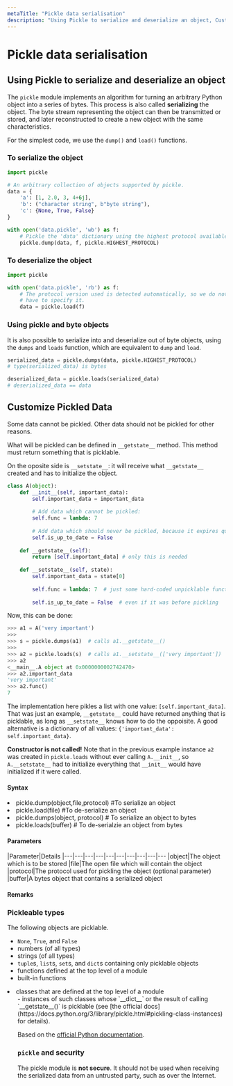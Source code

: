 ```yaml
---
metaTitle: "Pickle data serialisation"
description: "Using Pickle to serialize and deserialize an object, Customize Pickled Data"
---
```


# Pickle data serialisation



## Using Pickle to serialize and deserialize an object


The `pickle` module implements an algorithm for turning an arbitrary Python object into a series of bytes. This process is also called **serializing** the object. The byte stream representing the object can then be transmitted or stored, and later reconstructed to create a new object with the same characteristics.

For the simplest code, we use the `dump()` and `load()` functions.

### To serialize the object

```py
import pickle

# An arbitrary collection of objects supported by pickle.
data = {
    'a': [1, 2.0, 3, 4+6j],
    'b': ("character string", b"byte string"),
    'c': {None, True, False}
}

with open('data.pickle', 'wb') as f:
    # Pickle the 'data' dictionary using the highest protocol available.
    pickle.dump(data, f, pickle.HIGHEST_PROTOCOL)

```

### To deserialize the object

```py
import pickle

with open('data.pickle', 'rb') as f:
    # The protocol version used is detected automatically, so we do not
    # have to specify it.
    data = pickle.load(f)

```

### Using pickle and byte objects

It is also possible to serialize into and deserialize out of byte objects, using
the `dumps` and `loads` function, which are equivalent to `dump` and `load`.

```py
serialized_data = pickle.dumps(data, pickle.HIGHEST_PROTOCOL)
# type(serialized_data) is bytes

deserialized_data = pickle.loads(serialized_data)
# deserialized_data == data

```



## Customize Pickled Data


Some data cannot be pickled. Other data should not be pickled for other reasons.

What will be pickled can be defined in `__getstate__` method. This method must return something that is picklable.

On the oposite side is `__setstate__`: it will receive what `__getstate__` created and has to initialize the object.

```py
class A(object):
    def __init__(self, important_data):
        self.important_data = important_data
        
        # Add data which cannot be pickled:
        self.func = lambda: 7
        
        # Add data which should never be pickled, because it expires quickly:
        self.is_up_to_date = False
    
    def __getstate__(self):
        return [self.important_data] # only this is needed
    
    def __setstate__(self, state):
        self.important_data = state[0]
        
        self.func = lambda: 7  # just some hard-coded unpicklable function
        
        self.is_up_to_date = False  # even if it was before pickling

```

Now, this can be done:

```py
>>> a1 = A('very important')
>>>
>>> s = pickle.dumps(a1)  # calls a1.__getstate__()
>>>
>>> a2 = pickle.loads(s)  # calls a1.__setstate__(['very important'])
>>> a2
<__main__.A object at 0x0000000002742470>
>>> a2.important_data
'very important'
>>> a2.func()
7

```

The implementation here pikles a list with one value: `[self.important_data]`. That was just an example, `__getstate__` could have returned anything that is picklable, as long as `__setstate__` knows how to do the oppoisite. A good alternative is a dictionary of all values: `{'important_data': self.important_data}`.

**Constructor is not called!**
Note that in the previous example instance `a2` was created in `pickle.loads` without ever calling `A.__init__`, so `A.__setstate__` had to initialize everything that `__init__` would have initialized if it were called.



#### Syntax


<li>
pickle.dump(object,file,protocol) #To serialize an object
</li>
<li>
pickle.load(file) #To de-serialize an object
</li>
<li>
pickle.dumps(object, protocol) # To serialize an object to bytes
</li>
<li>
pickle.loads(buffer) # To de-serialzie an object from bytes
</li>



#### Parameters


|Parameter|Details
|---|---|---|---|---|---|---|---|---|---
|object|The object which is to be stored
|file|The open file which will contain the object
|protocol|The protocol used for pickling the object (optional parameter)
|buffer|A bytes object that contains a serialized object



#### Remarks


### Pickleable types

The following objects are picklable.

- `None`, `True`, and `False`
- numbers (of all types)
- strings (of all types)
- `tuple`s, `list`s, `set`s, and `dict`s containing only picklable objects
- functions defined at the top level of a module
- built-in functions
<li>classes that are defined at the top level of a module
<ul>
- instances of such classes whose `__dict__` or the result of calling `__getstate__()` is picklable (see [the official docs](https://docs.python.org/3/library/pickle.html#pickling-class-instances) for details).

Based on the [official Python documentation](https://docs.python.org/3/library/pickle.html#what-can-be-pickled-and-unpickled).

### `pickle` and security

The pickle module is **not secure**. It should not be used when receiving the serialized data from an untrusted party, such as over the Internet.


